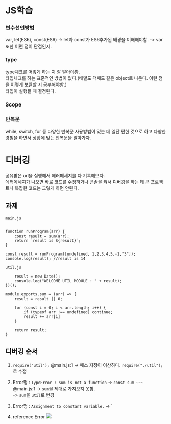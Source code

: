 # JS학습

### 변수선언방법
var, let(ES6), const(ES6)
-> let과 const가 ES6추가된 배경을 이해해야함.
-> var 또한 어떤 점이 단점인지. 

### type
type체크를 어떻게 하는 지 잘 알아야함.  
타입체크를 하는 표준적인 방법이 없다.(배열도 객체도 같은 object로 나온다. 이런 점을 어떻게 보완할 지 공부해야함.)      
타입이 실행될 때 결정된다.  

### Scope


### 반복문
while, switch, for 등 다양한 반복문 사용방법이 있는 데 일단 편한 것으로 하고 다양한 경험을 하면서 상황에 맞는 반복문을 알아가자.


# 디버깅
공유받은 url을 실행해서 에러메세지를 다 기록해보자.  
에러메세지가 나오면 바로 코드를 수정하거나 콘솔을 켜서 디버깅을 하는 데 큰 프로젝트나 복잡한 코드는 그렇게 하면 안된다.

## 과제

`main.js`

```const sum = require("util");

function runProgram(arr) {
    const result = sum(arr);
    return `result is ${result}`;
}

const result = runProgram([undefined, 1,2,3,4,5,-1,"3"]);
console.log(result); //result is 14
```  


`util.js`

```(function callModuleChecker(){
    result = new Date();
    console.log("WELCOME UTIL MODULE : " + result);
})();

module.exports.sum = (arr) => {
    result = result || 0;

    for (const i = 0; i < arr.length; i++) {
        if (typeof arr !== undefined) continue;
        result += arr[i]
    }

    return result;
}
```

## 디버깅 순서

1. `require("util");` @main.js:1
   -> 패스 지정이 이상하다. `require("./util");` 로 수정

2. Error명 : `TypeError : sum is not a function` 
   -> `const sum ~~~` @main.js:1 -> `sum`을 제대로 가져오지 못함.  
   -> `sum`을 `util`로 변경

3. Error명 : `Assignment to constant variable.`
   -> `

4. reference Error 
   ![](http://pyrasis.com/assets/images/GoForTheReallyImpatientUnit01/1.png)